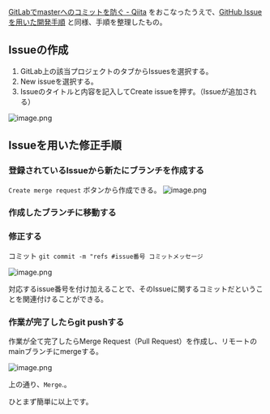 [GitLabでmasterへのコミットを防ぐ - Qiita](https://qiita.com/no-use-kuro/items/810895688d508f699ae9) をおこなったうえで、[GitHub Issueを用いた開発手順](https://zenn.dev/ogakuzuko/articles/2250f7c7331106) と同様、手順を整理したもの。

## Issueの作成
1. GitLab上の該当プロジェクトのタブからIssuesを選択する。
2. New issueを選択する。
3. Issueのタイトルと内容を記入してCreate issueを押す。（Issueが追加される）

![image.png](https://qiita-image-store.s3.ap-northeast-1.amazonaws.com/0/93824/270c719a-4cc1-2d2f-78af-979407ca1515.png)


## Issueを用いた修正手順

### 登録されているIssueから新たにブランチを作成する

`Create merge request` ボタンから作成できる。
![image.png](https://qiita-image-store.s3.ap-northeast-1.amazonaws.com/0/93824/11d33b5f-6738-cc25-906e-310da160fa8c.png)

### 作成したブランチに移動する

### 修正する

コミット `git commit -m "refs #issue番号 コミットメッセージ `

![image.png](https://qiita-image-store.s3.ap-northeast-1.amazonaws.com/0/93824/8c3627ce-46b7-7099-6364-94c7d2d6b534.png)

対応するissue番号を付け加えることで、そのIssueに関するコミットだということを関連付けることができる。

### 作業が完了したらgit pushする

作業が全て完了したらMerge Request（Pull Request）を作成し、リモートのmainブランチにmergeする。

![image.png](https://qiita-image-store.s3.ap-northeast-1.amazonaws.com/0/93824/d1356102-fb1e-c901-a4f6-3e85756066db.png)

上の通り、`Merge`.。

ひとまず簡単に以上です。

